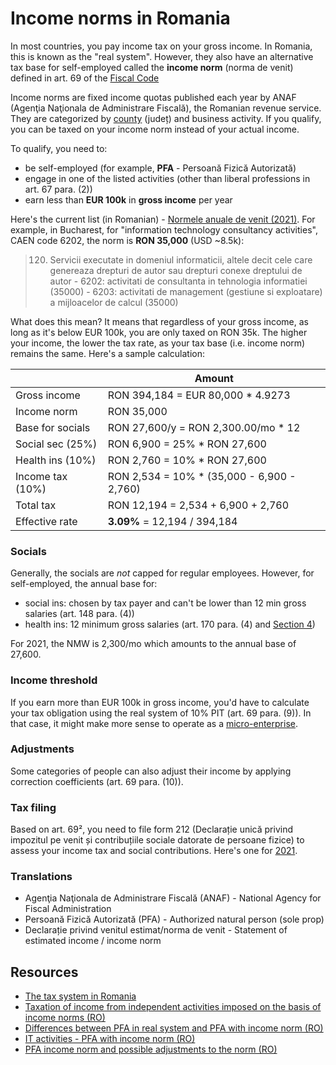 # Income norms in Romania

In most countries, you pay income tax on your gross income. In Romania, this is known as the "real system". However, they also have an alternative tax base for self-employed called the **income norm** (norma de venit) defined in art. 69 of the [Fiscal Code](https://static.anaf.ro/static/10/Anaf/legislatie/Cod_fiscal_norme_11022020.htm)

Income norms are fixed income quotas published each year by ANAF (Agenţia Naţionala de Administrare Fiscală), the Romanian revenue service. They are categorized by [county](https://en.wikipedia.org/wiki/Counties_of_Romania) (județ) and business activity. If you qualify, you can be taxed on your income norm instead of your actual income.

To qualify, you need to:

- be self-employed (for example, **PFA** - Persoană Fizică Autorizată)
- engage in one of the listed activities (other than liberal professions in art. 67 para. (2))
- earn less than **EUR 100k** in **gross income** per year

Here's the current list (in Romanian) - [Normele anuale de venit (2021)](https://static.anaf.ro/static/10/Anaf/AsistentaContribuabili_r/Normevenit2021/Norme_venit_2021.html). For example, in Bucharest, for "information technology consultancy activities", CAEN code 6202, the norm is **RON 35,000** (USD ~8.5k):

> 120. Servicii executate in domeniul informaticii, altele decit cele care genereaza drepturi de autor sau drepturi conexe dreptului de autor - 6202: activitati de consultanta in tehnologia informatiei (35000) - 6203: activitati de management (gestiune si exploatare) a mijloacelor de calcul (35000)

What does this mean? It means that regardless of your gross income, as long as it's below EUR 100k, you are only taxed on RON 35k. The higher your income, the lower the tax rate, as your tax base (i.e. income norm) remains the same. Here's a sample calculation:

|                  | Amount                                      |
| ---------------- | ------------------------------------------- |
| Gross income     | RON 394,184 = EUR 80,000 \* 4.9273          |
| Income norm      | RON 35,000                                  |
| Base for socials | RON 27,600/y = RON 2,300.00/mo \* 12        |
| Social sec (25%) | RON 6,900 = 25% \* RON 27,600               |
| Health ins (10%) | RON 2,760 = 10% \* RON 27,600               |
| Income tax (10%) | RON 2,534 = 10% \* (35,000 - 6,900 - 2,760) |
| Total tax        | RON 12,194 = 2,534 + 6,900 + 2,760          |
| Effective rate   | **3.09%** = 12,194 / 394,184                |

### Socials

Generally, the socials are _not_ capped for regular employees. However, for self-employed, the annual base for:

- social ins: chosen by tax payer and can't be lower than 12 min gross salaries (art. 148 para. (4))
- health ins: 12 minimum gross salaries (art. 170 para. (4) and [Section 4](https://static.anaf.ro/static/10/Anaf/legislatie/Cod_fiscal_norme_11022020.htm#B148_2))

For 2021, the NMW is 2,300/mo which amounts to the annual base of 27,600.

### Income threshold

If you earn more than EUR 100k in gross income, you'd have to calculate your tax obligation using the real system of 10% PIT (art. 69 para. (9)). In that case, it might make more sense to operate as a [micro-enterprise](./lowest-tax-countries#micro-enterprise-in-romania-).

### Adjustments

Some categories of people can also adjust their income by applying correction coefficients (art. 69 para. (10)).

### Tax filing

Based on art. 69², you need to file form 212 (Declarație unică privind impozitul pe venit și contribuțiile sociale datorate de persoane fizice) to assess your income tax and social contributions. Here's one for [2021](https://static.anaf.ro/static/10/Anaf/formulare/D_212_OPANAF_14_2021.pdf).

### Translations

- Agenţia Naţionala de Administrare Fiscală (ANAF) - National Agency for Fiscal Administration
- Persoană Fizică Autorizată (PFA) - Authorized natural person (sole prop)
- Declarație privind venitul estimat/norma de venit - Statement of estimated income / income norm

## Resources

- [The tax system in Romania](https://youtu.be/euNyFGY5HHc)
- [Taxation of income from independent activities imposed on the basis of income norms (RO)](https://www.ceccarbusinessmagazine.ro/impozitarea-veniturilor-din-activitati-independente-impuse-pe-baza-de-norme-de-venit-a4881/)
- [Differences between PFA in real system and PFA with income norm (RO)](https://www.calculatorvenituri.ro/diferente-intre-pfa-in-sistem-real-si-pfa-cu-norma-de-venit)
- [IT activities - PFA with income norm (RO)](https://www.contabil-it.ro/activitati-it-pfa-cu-norma-de-venit-i/)
- [PFA income norm and possible adjustments to the norm (RO)](https://www.contzilla.ro/pfa-la-norma-de-venit-si-posibilitatea-de-ajustare-a-normei/)
